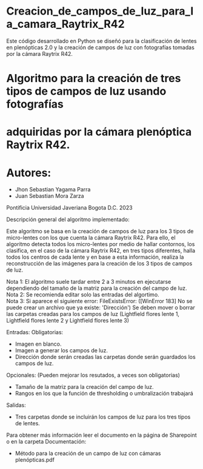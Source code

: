 # Creacion_de_campos_de_luz_para_la_camara_Raytrix_R42
Este código desarrollado en Python se diseñó para la clasificación de lentes en plenópticas 2.0 y la creación de campos de luz con fotografías tomadas por la cámara Raytrix R42.  

# Algoritmo para la creación de tres tipos de campos de luz usando fotografías  
#            adquiridas por la cámara plenóptica Raytrix R42.


# Autores:
-    Jhon Sebastian Yagama Parra
-    Juan Sebastian Mora Zarza


   Pontificia Universidad Javeriana
              Bogota D.C.
                 2023


Descripción general del algoritmo implementado:

   Este algoritmo se basa en la creación de campos de luz para los 3 tipos de micro-lentes con los que cuenta la cámara Raytrix R42. Para ello, el algoritmo detecta todos los micro-lentes por medio de hallar contornos, los clasifica, en el caso de la cámara Raytrix R42, en tres tipos diferentes, halla todos los centros de cada lente y en base a esta información, realiza la reconstrucción de las imágenes para la creación de los 3 tipos de campos de luz.

   Nota 1: El algoritmo suele tardar entre 2 a 3 minutos en ejecutarse dependiendo del tamaño de la matriz para la creación del campo de luz.  
   Nota 2: Se recomienda editar solo las entradas del algortimo.  
   Nota 3: Si aparece el siguiente error: FileExistsError: ([WinError 183] No se puede crear un archivo que ya existe: 'Dirección') Se deben mover o borrar las carpetas creadas para los campos de luz (Lightfield flores lente 1, Lightfield flores lente 2 y Lightfield flores lente 3) 


Entradas:
   Obligatorias:
   -   Imagen en blanco.
   -   Imagen a generar los campos de luz.
   -   Dirección donde serán creadas las carpetas donde serán guardados los campos de luz.

   Opcionales: (Pueden mejorar los resutados, a veces son obligatorias)
   -   Tamaño de la matriz para la creación del campo de luz.
   -   Rangos en los que la función de thresholding o umbralización trabajará

Salidas:
   -   Tres carpetas donde se incluirán los campos de luz para los tres tipos de lentes.


Para obtener más información leer el documento en la página de Sharepoint o en la carpeta Documentación: 
   -   Método para la creación de un campo de luz con cámaras plenópticas.pdf
